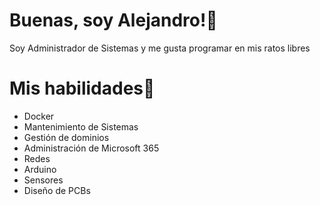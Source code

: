 # Buenas, soy Alejandro!👋
Soy Administrador de Sistemas y me gusta programar en mis ratos libres

# Mis habilidades🚀
- Docker
- Mantenimiento de Sistemas
- Gestión de dominios
- Administración de Microsoft 365
- Redes
- Arduino
- Sensores
- Diseño de PCBs
